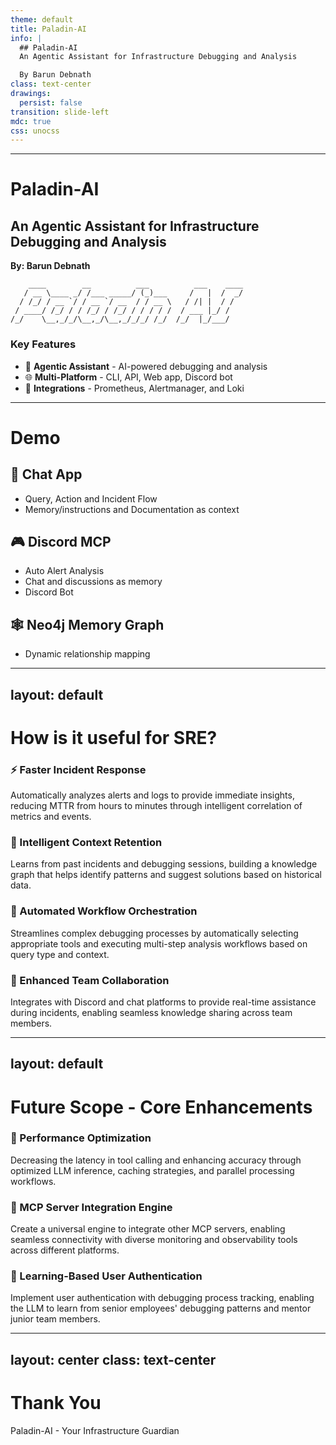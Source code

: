 ```yaml
---
theme: default
title: Paladin-AI
info: |
  ## Paladin-AI
  An Agentic Assistant for Infrastructure Debugging and Analysis

  By Barun Debnath
class: text-center
drawings:
  persist: false
transition: slide-left
mdc: true
css: unocss
---
```


<style>
.slidev-layout {
  background: linear-gradient(135deg, #ffeee6 0%, #ffe4d6 100%) !important;
}

.dark .slidev-layout {
  background: linear-gradient(135deg, #2d1810 0%, #3d2218 100%) !important;
}

/* Ensure text remains readable on light peach background */
.slidev-layout h1, .slidev-layout h2, .slidev-layout h3 {
  color: #2d1810 !important;
}

.slidev-layout p, .slidev-layout li {
  color: #3d2218 !important;
}

/* Adjust code blocks for better contrast */
.slidev-layout pre {
  background: rgba(45, 24, 16, 0.1) !important;
  border: 1px solid rgba(45, 24, 16, 0.2) !important;
}
</style>

---

# Paladin-AI
## An Agentic Assistant for Infrastructure Debugging and Analysis

**By: Barun Debnath**

```
    ____        __          ___          ___    ____
   / __ \____ _/ /___ _____/ (_)___     /   |  /  _/
  / /_/ / __ `/ / __ `/ __  / / __ \   / /| |  / /
 / ____/ /_/ / / /_/ / /_/ / / / / /  / ___ |_/ /
/_/    \__,_/_/\__,_/\__,_/_/_/ /_/  /_/  |_/___/
```

### Key Features

- 🤖 **Agentic Assistant** - AI-powered debugging and analysis
- 🌐 **Multi-Platform** - CLI, API, Web app, Discord bot
- 🔗 **Integrations** - Prometheus, Alertmanager, and Loki

<!--
Hello Everyone,
I am Barun Debnath,
And I am presenting my product "Paladin AI"

Paladin-AI is an intelligent infrastructure assistant that helps SREs and DevOps teams debug and analyze infrastructure issues using AI-powered workflows.
-->

---

# Demo

## 💬 Chat App
- Query, Action and Incident Flow
- Memory/instructions and Documentation as context

## 🎮 Discord MCP
- Auto Alert Analysis
- Chat and discussions as memory
- Discord Bot

## 🕸️ Neo4j Memory Graph
- Dynamic relationship mapping

<!--
Without further ado, let's move onto demo.

just to inform, I have created a mock infra in background (3 tier architecture with other dbs/queue/observability etc.)

Paladin AI categorizes any user input into three types, query, action, incident.
Lets first see query type input:
Now lets see action type input:
now finally the incident input

Let's see other features:
1. Memory or instructions
you can add memory to do analysis in your own way - you want x metrics along with y or you want to ignore any service's logs while doing analysis. etc.
Memory are fetched everytime for every query

2. Document 
You can add pdf or markdown files and it will be added in our vector DB. 
Everytime during alert auto analysis (more on this later) these docs will be fetched to do in depth analysis

Now let's move on to discord to see the functionalities there
1. Discord Bot
- tag the bot and ask for any query/action

2. Store all conversation as memory. This stores relevant conversation in Paladin's memory so that it can learn/react in realtime

3. Upload docs from discord itself

4. Auto alert analysis in almost realtime, It provides a detailed doc for this. 

Now quickly let me show you how we store the memory
Every memory is store in graph format with all relevant previous and new memories
Paladin fetch 1st and 2nd degree related memories for each user query
-->

---
layout: default
---

# How is it useful for SRE?

### ⚡ Faster Incident Response
Automatically analyzes alerts and logs to provide immediate insights, reducing MTTR from hours to minutes through intelligent correlation of metrics and events.

### 🧠 Intelligent Context Retention
Learns from past incidents and debugging sessions, building a knowledge graph that helps identify patterns and suggest solutions based on historical data.

### 🔄 Automated Workflow Orchestration
Streamlines complex debugging processes by automatically selecting appropriate tools and executing multi-step analysis workflows based on query type and context.

### 🤝 Enhanced Team Collaboration
Integrates with Discord and chat platforms to provide real-time assistance during incidents, enabling seamless knowledge sharing across team members.

<!--
Through Paladin AI, SREs can
1. do faster and. indepth incident anlaysis and respond to it with more context
2. Alert analysis is automated hence decreasing the time taken to react to an alert
3. As it integrates in discord (in future slack too), everyone can ask for real time assistant
-->

---
layout: default
---

# Future Scope - Core Enhancements

### 🚀 Performance Optimization
Decreasing the latency in tool calling and enhancing accuracy through optimized LLM inference, caching strategies, and parallel processing workflows.

### 🔌 MCP Server Integration Engine
Create a universal engine to integrate other MCP servers, enabling seamless connectivity with diverse monitoring and observability tools across different platforms.

### 👤 Learning-Based User Authentication
Implement user authentication with debugging process tracking, enabling the LLM to learn from senior employees' debugging patterns and mentor junior team members.

<!--
In future,
Paladin AI will be able to do analysis in seconds by parallellizing the tool and api calls
MCP server engine which can integrate with almost all SRE related mcps like aws cost, github etc
Focusing on self learning from the way experienced people debug the alert/incident using paladin and through this learning guide the juniors/new folks through suggestions.
-->

---
layout: center
class: text-center
---

# Thank You

<div class="mt-8 text-lg">
<span class="text-purple-400">Paladin-AI</span> - Your Infrastructure Guardian
</div>

<!--
That's all.
Thank you very much for listening!!
-->
